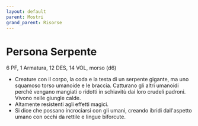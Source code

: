 ```yaml
---
layout: default
parent: Mostri
grand_parent: Risorse
---
```


# Persona Serpente

6 PF, 1 Armatura, 12 DES, 14 VOL, morso (d6)

- Creature con il corpo, la coda e la testa di un serpente gigante, ma uno squamoso torso umanoide e le braccia. Catturano gli altri umanoidi perché vengano mangiati o ridotti in schiavitù dai loro crudeli padroni. Vivono nelle giungle calde.
- Altamente resistenti agli effetti magici.
- Si dice che possano incrociarsi con gli umani, creando ibridi dall'aspetto umano con occhi da rettile e lingue biforcute.
